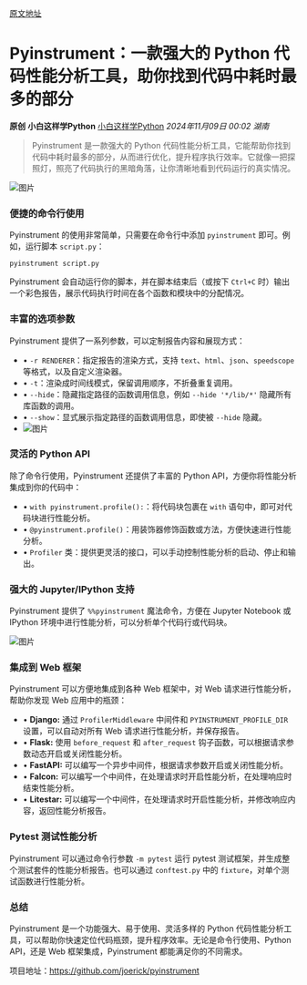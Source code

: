 [原文地址](https://mp.weixin.qq.com/s/PkihG7D9Yqi2vJsC51azvg)

# Pyinstrument：一款强大的 Python 代码性能分析工具，助你找到代码中耗时最多的部分

**原创** **小白这样学Python** [小白这样学Python](javascript:void(0);) *2024年11月09日 00:02* *湖南*

> Pyinstrument 是一款强大的 Python 代码性能分析工具，它能帮助你找到代码中耗时最多的部分，从而进行优化，提升程序执行效率。它就像一把探照灯，照亮了代码执行的黑暗角落，让你清晰地看到代码运行的真实情况。

![图片](https://mmbiz.qpic.cn/sz_mmbiz_png/VIupIhU5lf4qPSRicAwwyRdVAT1N8k44eYgNY6RMiawxFFg83YLBThtvLZQPcx0a7mJic1UDYrwNMs6sPtRIIiaUsQ/640?wx_fmt=png&from=appmsg&tp=webp&wxfrom=5&wx_lazy=1&wx_co=1)

### 便捷的命令行使用

Pyinstrument 的使用非常简单，只需要在命令行中添加 `pyinstrument` 即可。例如，运行脚本 `script.py`：

```
pyinstrument script.py
```

Pyinstrument 会自动运行你的脚本，并在脚本结束后（或按下 `Ctrl+C` 时）输出一个彩色报告，展示代码执行时间在各个函数和模块中的分配情况。

### 丰富的选项参数

Pyinstrument 提供了一系列参数，可以定制报告内容和展现方式：

* • `-r RENDERER`：指定报告的渲染方式，支持 `text`、`html`、`json`、`speedscope` 等格式，以及自定义渲染器。
* • `-t`：渲染成时间线模式，保留调用顺序，不折叠重复调用。
* • `--hide`：隐藏指定路径的函数调用信息，例如 `--hide '*/lib/*'` 隐藏所有库函数的调用。
* • `--show`：显式展示指定路径的函数调用信息，即使被 `--hide` 隐藏。
* ![图片](https://mmbiz.qpic.cn/sz_mmbiz_jpg/VIupIhU5lf4qPSRicAwwyRdVAT1N8k44eNrPs0lshgjQqe48lSK8HialdZ2HsZiauUvEtCNMicnL3kw92gJzwXP8BQ/640?wx_fmt=jpeg&from=appmsg&tp=webp&wxfrom=5&wx_lazy=1&wx_co=1)

### 灵活的 Python API

除了命令行使用，Pyinstrument 还提供了丰富的 Python API，方便你将性能分析集成到你的代码中：

* • `with pyinstrument.profile():`：将代码块包裹在 `with` 语句中，即可对代码块进行性能分析。
* • `@pyinstrument.profile()`：用装饰器修饰函数或方法，方便快速进行性能分析。
* • `Profiler` 类：提供更灵活的接口，可以手动控制性能分析的启动、停止和输出。

### 强大的 Jupyter/IPython 支持

Pyinstrument 提供了 `%%pyinstrument` 魔法命令，方便在 Jupyter Notebook 或 IPython 环境中进行性能分析，可以分析单个代码行或代码块。

![图片](https://mmbiz.qpic.cn/sz_mmbiz_png/VIupIhU5lf4qPSRicAwwyRdVAT1N8k44euFndCgXYtUP5oEt9HDibCWBufTTKL8BpibyEfnesx4HJlRib298Bcd9ng/640?wx_fmt=png&from=appmsg&tp=webp&wxfrom=5&wx_lazy=1&wx_co=1)

### 集成到 Web 框架

Pyinstrument 可以方便地集成到各种 Web 框架中，对 Web 请求进行性能分析，帮助你发现 Web 应用中的瓶颈：

* • **Django:** 通过 `ProfilerMiddleware` 中间件和 `PYINSTRUMENT_PROFILE_DIR` 设置，可以自动对所有 Web 请求进行性能分析，并保存报告。
* • **Flask:** 使用 `before_request` 和 `after_request` 钩子函数，可以根据请求参数动态开启或关闭性能分析。
* • **FastAPI:** 可以编写一个异步中间件，根据请求参数开启或关闭性能分析。
* • **Falcon:** 可以编写一个中间件，在处理请求时开启性能分析，在处理响应时结束性能分析。
* • **Litestar:** 可以编写一个中间件，在处理请求时开启性能分析，并修改响应内容，返回性能分析报告。

### Pytest 测试性能分析

Pyinstrument 可以通过命令行参数 `-m pytest` 运行 pytest 测试框架，并生成整个测试套件的性能分析报告。也可以通过 `conftest.py` 中的 `fixture`，对单个测试函数进行性能分析。

### 总结

Pyinstrument 是一个功能强大、易于使用、灵活多样的 Python 代码性能分析工具，可以帮助你快速定位代码瓶颈，提升程序效率。无论是命令行使用、Python API，还是 Web 框架集成，Pyinstrument 都能满足你的不同需求。

项目地址：https://github.com/joerick/pyinstrument
